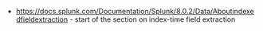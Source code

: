 - https://docs.splunk.com/Documentation/Splunk/8.0.2/Data/Aboutindexedfieldextraction - start of the section on index-time field extraction